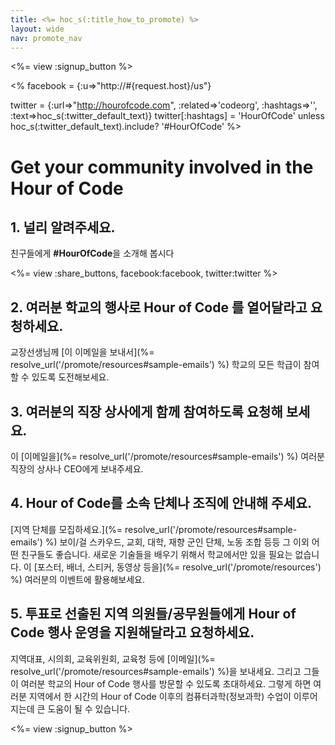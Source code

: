 ```yaml
---
title: <%= hoc_s(:title_how_to_promote) %>
layout: wide
nav: promote_nav
---
```

<%= view :signup_button %>

<% facebook = {:u=>"http://#{request.host}/us"}

twitter = {:url=>"http://hourofcode.com", :related=>'codeorg', :hashtags=>'', :text=>hoc_s(:twitter_default_text)} twitter[:hashtags] = 'HourOfCode' unless hoc_s(:twitter_default_text).include? '#HourOfCode' %>

# Get your community involved in the Hour of Code

## 1. 널리 알려주세요.

친구들에게 **#HourOfCode**을 소개해 봅시다

<%= view :share_buttons, facebook:facebook, twitter:twitter %>

## 2. 여러분 학교의 행사로 Hour of Code 를 열어달라고 요청하세요.

교장선생님께 [이 이메일을 보내서](%= resolve_url('/promote/resources#sample-emails') %) 학교의 모든 학급이 참여할 수 있도록 도전해보세요.

## 3. 여러분의 직장 상사에게 함께 참여하도록 요청해 보세요.

이 [이메일을](%= resolve_url('/promote/resources#sample-emails') %) 여러분 직장의 상사나 CEO에게 보내주세요.

## 4. Hour of Code를 소속 단체나 조직에 안내해 주세요.

[지역 단체를 모집하세요.](%= resolve_url('/promote/resources#sample-emails') %) 보이/걸 스카우드, 교회, 대학, 재향 군인 단체, 노동 조합 등등 그 이외 어떤 친구들도 좋습니다. 새로운 기술들을 배우기 위해서 학교에서만 있을 필요는 없습니다. 이 [포스터, 배너, 스티커, 동영상 등을](%= resolve_url('/promote/resources') %) 여러분의 이벤트에 활용해보세요.

## 5. 투표로 선출된 지역 의원들/공무원들에게 Hour of Code 행사 운영을 지원해달라고 요청하세요.

지역대표, 시의회, 교육위원회, 교육청 등에 [이메일](%= resolve_url('/promote/resources#sample-emails') %)을 보내세요. 그리고 그들이 여러분 학교의 Hour of Code 행사를 방문할 수 있도록 초대하세요. 그렇게 하면 여러분 지역에서 한 시간의 Hour of Code 이후의 컴퓨터과학(정보과학) 수업이 이루어지는데 큰 도움이 될 수 있습니다.

<%= view :signup_button %>